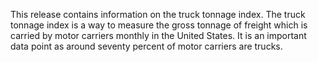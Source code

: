 This release contains information on the truck tonnage index. The truck tonnage index is a way to measure the gross tonnage of freight which is carried by motor carriers monthly in the United States. It is an important data point as around seventy percent of motor carriers are trucks.